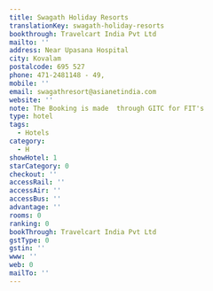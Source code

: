 ```yaml
---
title: Swagath Holiday Resorts
translationKey: swagath-holiday-resorts
bookthrough: Travelcart India Pvt Ltd
mailto: ''
address: Near Upasana Hospital
city: Kovalam
postalcode: 695 527
phone: 471-2481148 - 49,
mobile: ''
email: swagathresort@asianetindia.com
website: ''
note: The Booking is made  through GITC for FIT's
type: hotel
tags:
  - Hotels
category:
  - H
showHotel: 1
starCategory: 0
checkout: ''
accessRail: ''
accessAir: ''
accessBus: ''
advantage: ''
rooms: 0
ranking: 0
bookThrough: Travelcart India Pvt Ltd
gstType: 0
gstin: ''
www: ''
web: 0
mailTo: ''
---
```








